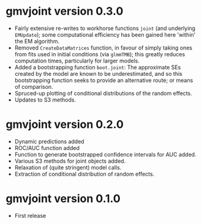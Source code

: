 # gmvjoint version 0.3.0
* Fairly extensive re-writes to workhorse functions `joint` (and underlying `EMUpdate`); some computational efficiency has been gained here 'within' the EM algorithm.
* Removed `CreateDataMatrices` function, in favour of simply taking ones from fits used in initial conditions (via `glmmTMB`); this greatly reduces computation times, particularly for larger models.
* Added a bootstrapping function `boot.joint`: The approximate SEs created by the model are known to be underestimated, and so this bootstrapping function seeks to provide an alternative route; or means of comparison.
* Spruced-up plotting of conditional distributions of the random effects.
* Updates to S3 methods.

# gmvjoint version 0.2.0
* Dynamic predictions added
* ROC/AUC function added
* Function to generate bootstrapped confidence intervals for AUC added.
* Various S3 methods for joint objects added.
* Relaxation of (quite stringent) model calls.
* Extraction of conditional distribution of random effects.

# gmvjoint version 0.1.0
* First release
